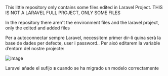 This little repository only contains some files edited in Laravel Project.
THIS IS NOT A LARAVEL FULL PROJECT, ONLY SOME FILES

In the repository there aren't the environment files and the laravel project, only the edited and added files

Per a autoconnectar sempre Laravel, necessitem primer dir-li quina serà la base de dades per defecte, user i password.. Per això editarem la variable d’entorn del nostre projecte:

![image](https://github.com/user-attachments/assets/2948ae3b-98ea-446f-972a-b024a02d1a32)

Laravel añade el sufijo **s** cuando se ha migrado un modelo correctamente
